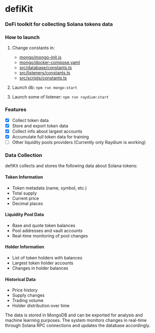 # defiKit

### DeFi toolkit for collecting Solana tokens data

### How to launch

1. Change constants in:

   - [mongo/mongo-init.js](mongo/mongo-init.js)
   - [mongo/docker-compose.yaml](mongo/docker-compose.yaml)
   - [src/database/constants.ts](src/database/constants.ts)
   - [src/listeners/constants.ts](src/listeners/constants.ts)
   - [src/scripts/constants.ts](src/scripts/constants.ts)

2. Launch db: `npm run mongo:start`

3. Launch some of listener: `npm run raydium:start`

### Features

- [x] Collect token data
- [x] Store and export token data
- [x] Collect info about largest accounts
- [x] Accumulate full token data for training
- [ ] Other liquidity pools providers (Currently only Raydium is working)

### Data Collection

defiKit collects and stores the following data about Solana tokens:

#### Token Information

- Token metadata (name, symbol, etc.)
- Total supply
- Current price
- Decimal places

#### Liquidity Pool Data

- Base and quote token balances
- Pool addresses and vault accounts
- Real-time monitoring of pool changes

#### Holder Information

- List of token holders with balances
- Largest token holder accounts
- Changes in holder balances

#### Historical Data

- Price history
- Supply changes
- Trading volume
- Holder distribution over time

The data is stored in MongoDB and can be exported for analysis and machine learning purposes. The system monitors changes in real-time through Solana RPC connections and updates the database accordingly.

